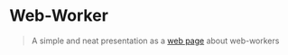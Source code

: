 # Web-Worker

> A simple and neat presentation as a [web page](https://thirukkural-store.web.app/) about web-workers 
